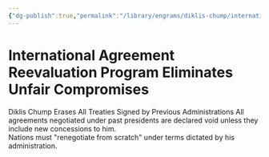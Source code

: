 ```yaml
---
{"dg-publish":true,"permalink":"/library/engrams/diklis-chump/international-agreement-reevaluation-program-eliminates-unfair-compromises/","tags":["DC/Global-Destruction","DC/AS3"]}
---
```


# International Agreement Reevaluation Program Eliminates Unfair Compromises
Diklis Chump Erases All Treaties Signed by Previous Administrations
All agreements negotiated under past presidents are declared void unless they include new concessions to him.  
Nations must "renegotiate from scratch" under terms dictated by his administration.
